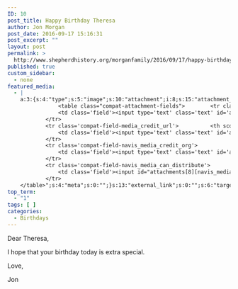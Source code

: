 ```yaml
---
ID: 10
post_title: Happy Birthday Theresa
author: Jon Morgan
post_date: 2016-09-17 15:16:31
post_excerpt: ""
layout: post
permalink: >
  http://www.shepherdhistory.org/morganfamily/2016/09/17/happy-birthday-theresa/
published: true
custom_sidebar:
  - none
featured_media:
  - |
    a:3:{s:4:"type";s:5:"image";s:10:"attachment";i:8;s:15:"attachment_data";a:34:{s:2:"id";i:8;s:5:"title";s:11:"birthday001";s:8:"filename";s:15:"birthday001.jpg";s:3:"url";s:94:"http://www.shepherdhistory.org/morganfamily/wp-content/uploads/sites/2/2016/09/birthday001.jpg";s:4:"link";s:56:"http://www.shepherdhistory.org/morganfamily/birthday001/";s:3:"alt";s:0:"";s:6:"author";s:1:"1";s:11:"description";s:0:"";s:7:"caption";s:0:"";s:4:"name";s:11:"birthday001";s:6:"status";s:7:"inherit";s:10:"uploadedTo";i:0;s:4:"date";i:1474125215000;s:8:"modified";i:1474125215000;s:9:"menuOrder";i:0;s:4:"mime";s:10:"image/jpeg";s:4:"type";s:5:"image";s:7:"subtype";s:4:"jpeg";s:4:"icon";s:80:"http://www.shepherdhistory.org/morganfamily/wp-includes/images/media/default.png";s:13:"dateFormatted";s:18:"September 17, 2016";s:6:"nonces";a:3:{s:6:"update";s:10:"06d5a39548";s:6:"delete";s:10:"97355e50a8";s:4:"edit";s:10:"cb8d00f3ac";}s:8:"editLink";s:80:"http://www.shepherdhistory.org/morganfamily/wp-admin/post.php?post=8&action=edit";s:4:"meta";b:0;s:10:"authorName";s:10:"Jon Morgan";s:15:"filesizeInBytes";i:63246;s:21:"filesizeHumanReadable";s:5:"62 KB";s:5:"sizes";a:4:{s:9:"thumbnail";a:4:{s:6:"height";i:140;s:5:"width";i:140;s:3:"url";s:102:"http://www.shepherdhistory.org/morganfamily/wp-content/uploads/sites/2/2016/09/birthday001-140x140.jpg";s:11:"orientation";s:9:"landscape";}s:6:"medium";a:4:{s:6:"height";i:252;s:5:"width";i:336;s:3:"url";s:102:"http://www.shepherdhistory.org/morganfamily/wp-content/uploads/sites/2/2016/09/birthday001-336x252.jpg";s:11:"orientation";s:9:"landscape";}s:5:"large";a:4:{s:6:"height";i:578;s:5:"width";i:771;s:3:"url";s:102:"http://www.shepherdhistory.org/morganfamily/wp-content/uploads/sites/2/2016/09/birthday001-771x578.jpg";s:11:"orientation";s:9:"landscape";}s:4:"full";a:4:{s:3:"url";s:94:"http://www.shepherdhistory.org/morganfamily/wp-content/uploads/sites/2/2016/09/birthday001.jpg";s:6:"height";i:600;s:5:"width";i:800;s:11:"orientation";s:9:"landscape";}}s:6:"height";i:600;s:5:"width";i:800;s:11:"orientation";s:9:"landscape";s:6:"compat";a:2:{s:4:"item";s:1684:"<input type="hidden" name="attachments[8][menu_order]" value="0" /><p class="media-types media-types-required-info">Required fields are marked <span class="required">*</span></p>
    			<table class="compat-attachment-fields">		<tr class='compat-field-media_credit'>			<th scope='row' class='label'><label for='attachments-8-media_credit'><span class='alignleft'>Credit</span><br class='clear' /></label></th>
    			<td class='field'><input type='text' class='text' id='attachments-8-media_credit' name='attachments[8][media_credit]' value=''  /></td>
    		</tr>
    		<tr class='compat-field-media_credit_url'>			<th scope='row' class='label'><label for='attachments-8-media_credit_url'><span class='alignleft'>Credit URL</span><br class='clear' /></label></th>
    			<td class='field'><input type='text' class='text' id='attachments-8-media_credit_url' name='attachments[8][media_credit_url]' value=''  /></td>
    		</tr>
    		<tr class='compat-field-navis_media_credit_org'>			<th scope='row' class='label'><label for='attachments-8-navis_media_credit_org'><span class='alignleft'>Organization</span><br class='clear' /></label></th>
    			<td class='field'><input type='text' class='text' id='attachments-8-navis_media_credit_org' name='attachments[8][navis_media_credit_org]' value=''  /></td>
    		</tr>
    		<tr class='compat-field-navis_media_can_distribute'>			<th scope='row' class='label'><label for='attachments-8-navis_media_can_distribute'><span class='alignleft'>Can<br />distribute?</span><br class='clear' /></label></th>
    			<td class='field'><input id="attachments[8][navis_media_can_distribute]" name="attachments[8][navis_media_can_distribute]" type="checkbox" value="1"  /></td>
    		</tr>
    </table>";s:4:"meta";s:0:"";}s:13:"external_link";s:0:"";s:6:"target";s:0:"";s:3:"rel";s:0:"";}}
top_term:
  - "1"
tags: [ ]
categories:
  - Birthdays
---
```

Dear Theresa,

I hope that your birthday today is extra special.

Love,

Jon